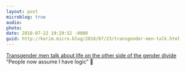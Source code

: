 ```yaml
---
layout: post
microblog: true
audio: 
photo: 
date: 2018-07-22 19:29:52 -0800
guid: http://kerim.micro.blog/2018/07/23/transgender-men-talk.html
---
```

[Transgender men talk about life on the other side of the gender divide](https://www.washingtonpost.com/news/local/wp/2018/07/20/feature/crossing-the-divide-do-men-really-have-it-easier-these-transgender-guys-found-the-truth-was-more-complex/?utm_term=.eb9693aecebd) “People now assume I have logic” 🤔
